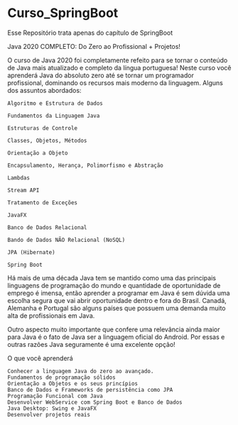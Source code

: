 # Curso_SpringBoot

Esse Repositório trata apenas do capítulo de SpringBoot

Java 2020 COMPLETO: Do Zero ao Profissional + Projetos!

O curso de Java 2020 foi completamente refeito para se tornar o conteúdo de Java mais atualizado e completo da língua portuguesa! Neste curso você aprenderá Java do absoluto zero até se tornar um programador profissional, dominando os recursos mais moderno da linguagem. Alguns dos assuntos abordados:

    Algoritmo e Estrutura de Dados

    Fundamentos da Linguagem Java

    Estruturas de Controle

    Classes, Objetos, Métodos

    Orientação a Objeto

    Encapsulamento, Herança, Polimorfismo e Abstração

    Lambdas

    Stream API

    Tratamento de Exceções

    JavaFX

    Banco de Dados Relacional

    Bando de Dados NÃO Relacional (NoSQL)

    JPA (Hibernate)

    Spring Boot

Há mais de uma década Java tem se mantido como uma das principais linguagens de programação do mundo e quantidade de oportunidade de emprego é imensa, então aprender a programar em Java é sem dúvida uma escolha segura que vai abrir oportunidade dentro e fora do Brasil. Canadá, Alemanha e Portugal são alguns países que possuem uma demanda muito alta de profissionais em Java.

Outro aspecto muito importante que confere uma relevância ainda maior para Java é o fato de Java ser a linguagem oficial do Android. Por essas e outras razões Java seguramente é uma excelente opção!

O que você aprenderá

    Conhecer a linguagem Java do zero ao avançado.
    Fundamentos de programação sólidos
    Orientação a Objetos e os seus princípios
    Banco de Dados e Frameworks de persistência como JPA
    Programação Funcional com Java
    Desenvolver WebService com Spring Boot e Banco de Dados
    Java Desktop: Swing e JavaFX
    Desenvolver projetos reais

